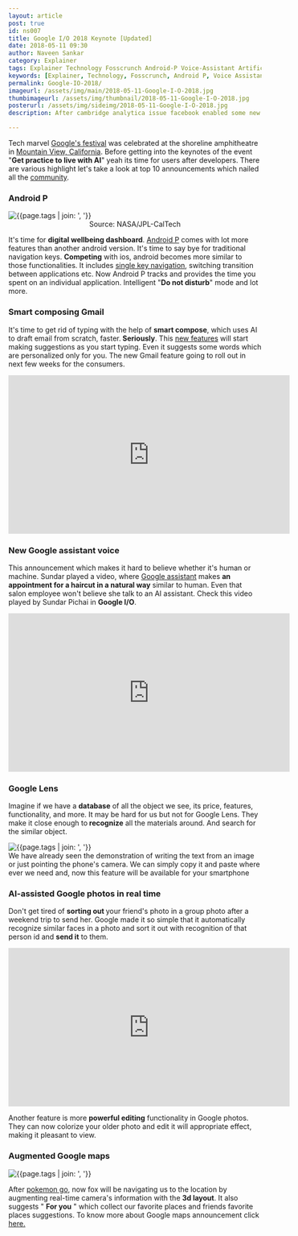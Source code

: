 ```yaml
---
layout: article
post: true
id: ns007
title: Google I/O 2018 Keynote [Updated]
date: 2018-05-11 09:30 
author: Naveen Sankar
category: Explainer
tags: Explainer Technology Fosscrunch Android-P Voice-Assistant Artificial-Intelligence Google photos Augmented reality maps Single navigation Google lens Google I/O  2018 Developer Conference AI Assistant
keywords: [Explainer, Technology, Fosscrunch, Android P, Voice Assistant, Artificial Intelligence, Google photos, Augmented reality maps, Single navigation, Google lens, Google I/O  2018, Developer Conference, AI Assistant ]
permalink: Google-IO-2018/
imageurl: /assets/img/main/2018-05-11-Google-I-O-2018.jpg
thumbimageurl: /assets/img/thumbnail/2018-05-11-Google-I-O-2018.jpg
posterurl: /assets/img/sideimg/2018-05-11-Google-I-O-2018.jpg
description: After cambridge analytica issue facebook enabled some new features along with clear cache option, announcement of Oculus Go and announcemnt of many more functionality. Get into the artile to know more at F8 2018 announcements.

---
```

<p> <span class="first-letter">T</span>ech marvel <a href="https://events.google.com/io/" target="_blank">Google's festival</a> was celebrated at the shoreline amphitheatre in <a href="https://en.wikipedia.org/wiki/Mountain_View,_California" target="_blank">Mountain View, California</a>. Before getting into the keynotes of the event "<strong>Get practice to live with AI</strong>" yeah its time for users after developers. There are various highlight let's take a look at top 10 announcements which nailed all the <a href="https://developers.google.com/" target="_blank">community</a>.</p>
<h3>Android P</h3>
<div class="article-main-img artimg2">
		<img src="{{ site.baseurl }}/assets/img/main/2018-05-11-Google-I-O-2018-01.jpg" alt="{{page.tags | join: ', '}}">
</div>
<center>
<footer class="imgcc">
    Source: NASA/JPL-CalTech
</footer>
</center>

<p>It's time for <strong>digital wellbeing dashboard</strong>. <a href="https://developer.android.com/preview/devices/" target="_blank">Android P</a> comes with lot more features than another android version. It's time to say bye for traditional navigation keys. <strong>Competing</strong> with ios, android becomes more similar to those functionalities. It includes <a href="https://www.xda-developers.com/android-p-navigation-gestures-improve-next-developer-preview/" target="_blank">single key navigation</a>, switching transition between applications etc. Now Android P tracks and provides the time you spent on an individual application. Intelligent "<strong>Do not disturb</strong>" mode and lot more.</p>
<h3>Smart composing Gmail</h3>
<p>It's time to get rid of typing with the help of <strong>smart compose</strong>, which uses AI to draft email from scratch, faster.<strong> Seriously</strong>. This <a href="https://www.theverge.com/2018/5/10/17340224/google-gmail-how-to-use-smart-compose-io-2018" target="_blank">new features</a> will start making suggestions as you start typing. Even it suggests some words which are personalized only for you. The new Gmail feature going to roll out in next few weeks for the consumers.</p>
<iframe width="560" height="315" src="https://www.youtube.com/embed/e2vrHmpSXiU?rel=0" frameborder="0" allow="autoplay; encrypted-media" allowfullscreen></iframe>
<h3>New Google assistant voice</h3>
<p>This announcement which makes it hard to believe whether it's human or machine. Sundar played a video, where <a href="https://www.cnet.com/news/google-assistant-gets-six-new-voices-including-john-legend/" target="_blank">Google assistant</a> makes <strong>an appointment for a haircut in a natural way</strong> similar to human. Even that salon employee won't believe she talk to an AI assistant. Check this video played by Sundar Pichai in <strong>Google I/O</strong>.</p>
<iframe width="560" height="315" src="https://www.youtube.com/embed/JvbHu_bVa_g?rel=0" frameborder="0" allow="autoplay; encrypted-media" allowfullscreen></iframe>
<h3>Google Lens</h3>
<p>Imagine if we have a <strong>database</strong> of all the object we see, its price, features, functionality, and more. It may be hard for us but not for Google Lens. They make it close enough to<strong> recognize</strong> all the materials around. And search for the similar object.</p>
<div class="article-main-img artimg2">
		<img src="{{ site.baseurl }}/assets/img/main/2018-05-11-Google-I-O-2018-02.gif" alt="{{page.tags | join: ', '}}">
</div>
We have already seen the demonstration of writing the text from an image or just pointing the phone's camera. We can simply copy it and paste where ever we need and, now this feature will be available for your smartphone
<h3>AI-assisted Google photos in real time</h3>
<p>Don't get tired of <strong>sorting out </strong>your friend's photo in a group photo after a weekend trip to send her. Google made it so simple that it automatically recognize similar faces in a photo and sort it out with recognition of that person id and <strong>send it</strong> to them.</p>
<iframe width="560" height="315" src="https://www.youtube.com/embed/CNLVZjBE08g?rel=0" frameborder="0" allow="autoplay; encrypted-media" allowfullscreen></iframe>
<p>Another feature is more <strong>powerful editing</strong> functionality in Google photos. They can now colorize your older photo and edit it will appropriate effect, making it pleasant to view.</p>
<h3>Augmented Google maps</h3>
<div class="article-main-img artimg2">
		<img src="{{ site.baseurl }}/assets/img/main/2018-05-11-Google-I-O-2018-03.jpg" alt="{{page.tags | join: ', '}}">
</div>
<p>After <a href="https://www.pokemongo.com/" target="_blank">pokemon go</a>, now fox will be navigating us to the location by augmenting real-time camera's information with the <strong>3d layout</strong>. It also suggests " <strong>For you</strong> " which collect our favorite places and friends favorite places suggestions. To know more about Google maps announcement click <a href="https://fosscrunch.com/Google-Augmented-Reality-Map/" target="_blank">  here.</a></p>

